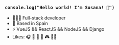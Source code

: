 ### ```console.log("Hello world! I'm Susana! 👋")```

- 👩🏻‍💻 Full-stack developer 
- 📍 Based in Spain
- ⚡️ VueJS && ReactJS && NodeJS && Django
- Likes: 🎧 🎸 🍣 🍲 🎮 🏳️‍🌈 
